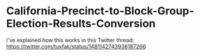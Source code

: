 # California-Precinct-to-Block-Group-Election-Results-Conversion
I've explained how this works in this Twitter thread: https://twitter.com/tuxfak/status/1481142743938187266
